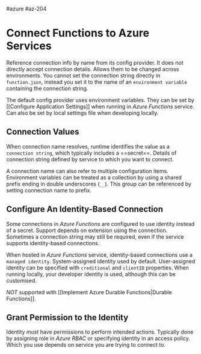 #azure #az-204 

# Connect Functions to Azure Services
Reference connection info by name from its config provider.
It does not directly accept connection details.
Allows them to be changed across environments.
You cannot set the connection string directly in `function.json`, instead you set it to the name of an `environment variable` containing the connection string.

The default config provider uses environment variables.
They can be set by [[Configure Application Settings]] when running in *Azure Functions* service.
Can also be set by local settings file when developing locally.

## Connection Values
When connection name resolves, runtime identifies the value as a `connection string`, which typically includes a ==secret==.
Details of connection string defined by service to which you want to connect.

A connection name can also refer to multiple configuration items.
Environment variables can be treated as a collection by using a shared prefix ending in double underscores (`__`).
This group can be referenced by setting connection name to prefix.

## Configure An Identity-Based Connection
Some connections in *Azure Functions* are configured to use identity instead of a secret.
Support depends on extension using the connection.
Sometimes a connection string may still be required, even if the service supports identity-based connections.

When hosted in *Azure Functions* service, identity-based connections use a `managed identity`.
System-assigned identity used by default.
User-assigned identity can be specified with `creditional` and `clientID` properties.
When running locally, your developer identity is used, although this can be customised.

*NOT* supported with [[Implement Azure Durable Functions|Durable Functions]].

## Grant Permission to the Identity
Identity *must* have permissions to perform intended actions.
Typically done by assigning role in *Azure RBAC* or specifying identity in an access policy.
Which you use depends on service you are trying to connect to.